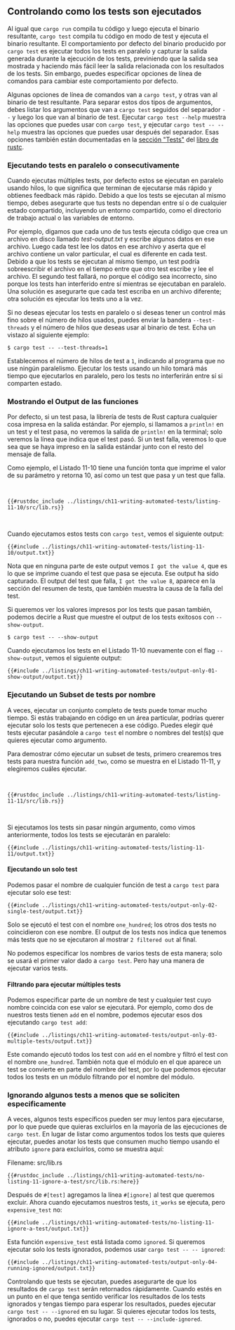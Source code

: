 ## Controlando como los tests son ejecutados

Al igual que `cargo run` compila tu código y luego ejecuta el binario
resultante, `cargo test` compila tu código en modo de test y ejecuta el binario
resultante. El comportamiento por defecto del binario producido por `cargo test`
es ejecutar todos los tests en paralelo y capturar la salida generada durante la
ejecución de los tests, previniendo que la salida sea mostrada y haciendo más
fácil leer la salida relacionada con los resultados de los tests. Sin embargo,
puedes especificar opciones de línea de comandos para cambiar este
comportamiento por defecto.

Algunas opciones de línea de comandos van a `cargo test`, y otras van al binario
de test resultante. Para separar estos dos tipos de argumentos, debes listar los
argumentos que van a `cargo test` seguidos del separador `--` y luego los que
van al binario de test. Ejecutar `cargo test --help` muestra las opciones que
puedes usar con `cargo test`, y ejecutar `cargo test -- --help` muestra las
opciones que puedes usar después del separador. Esas opciones también están 
documentadas en la [sección "Tests"][tests] del [libro de rustc][rustc].

[tests]: https://doc.rust-lang.org/rustc/tests/index.html
[rustc]: https://doc.rust-lang.org/rustc/index.html

### Ejecutando tests en paralelo o consecutivamente

Cuando ejecutas múltiples tests, por defecto estos se ejecutan en paralelo
usando hilos, lo que significa que terminan de ejecutarse más rápido y obtienes
feedback más rápido. Debido a que los tests se ejecutan al mismo tiempo, debes
asegurarte que tus tests no dependan entre sí o de cualquier estado compartido,
incluyendo un entorno compartido, como el directorio de trabajo actual o las
variables de entorno.

Por ejemplo, digamos que cada uno de tus tests ejecuta código que crea un
archivo en disco llamado _test-output.txt_ y escribe algunos datos en ese
archivo. Luego cada test lee los datos en ese archivo y aserta que el archivo
contiene un valor particular, el cual es diferente en cada test. Debido a que
los tests se ejecutan al mismo tiempo, un test podría sobreescribir el archivo
en el tiempo entre que otro test escribe y lee el archivo. El segundo test
fallará, no porque el código sea incorrecto, sino porque los tests han
interferido entre sí mientras se ejecutaban en paralelo. Una solución es
asegurarte que cada test escriba en un archivo diferente; otra solución es
ejecutar los tests uno a la vez.

Si no deseas ejecutar los tests en paralelo o si deseas tener un control más
fino sobre el número de hilos usados, puedes enviar la bandera `--test-threads`
y el número de hilos que deseas usar al binario de test. Echa un vistazo al
siguiente ejemplo:

```console
$ cargo test -- --test-threads=1
```

Establecemos el número de hilos de test a `1`, indicando al programa que no use
ningún paralelismo. Ejecutar los tests usando un hilo tomará más tiempo que
ejecutarlos en paralelo, pero los tests no interferirán entre sí si comparten
estado.

### Mostrando el Output de las funciones

Por defecto, si un test pasa, la librería de tests de Rust captura cualquier
cosa impresa en la salida estándar. Por ejemplo, si llamamos a `println!` en un
test y el test pasa, no veremos la salida de `println!` en la terminal; solo
veremos la línea que indica que el test pasó. Si un test falla, veremos lo que
sea que se haya impreso en la salida estándar junto con el resto del mensaje de
falla.

Como ejemplo, el Listado 11-10 tiene una función tonta que imprime el valor de
su parámetro y retorna 10, así como un test que pasa y un test que falla.

<Listing number="11-10" file-name="src/lib.rs" caption="Tests para una función que llama a `println!`">

```rust,panics,noplayground
{{#rustdoc_include ../listings/ch11-writing-automated-tests/listing-11-10/src/lib.rs}}
```

</Listing>

Cuando ejecutamos estos tests con `cargo test`, vemos el siguiente output:

```console
{{#include ../listings/ch11-writing-automated-tests/listing-11-10/output.txt}}
```

Nota que en ninguna parte de este output vemos `I got the value 4`, que es lo
que se imprime cuando el test que pasa se ejecuta. Ese output ha sido capturado.
El output del test que falla, `I got the value 8`, aparece en la sección del
resumen de tests, que también muestra la causa de la falla del test.

Si queremos ver los valores impresos por los tests que pasan también, podemos
decirle a Rust que muestre el output de los tests exitosos con `--show-output`.

```console
$ cargo test -- --show-output
```

Cuando ejecutamos los tests en el Listado 11-10 nuevamente con el flag
`--show-output`, vemos el siguiente output:

```console
{{#include ../listings/ch11-writing-automated-tests/output-only-01-show-output/output.txt}}
```

### Ejecutando un Subset de tests por nombre

A veces, ejecutar un conjunto completo de tests puede tomar mucho tiempo. Si
estás trabajando en código en un área particular, podrías querer ejecutar solo
los tests que pertenecen a ese código. Puedes elegir qué tests ejecutar
pasándole a `cargo test` el nombre o nombres del test(s) que quieres ejecutar
como argumento.

Para demostrar cómo ejecutar un subset de tests, primero crearemos tres tests
para nuestra función `add_two`, como se muestra en el Listado 11-11, y
elegiremos cuáles ejecutar.

<Listing number="11-11" file-name="src/lib.rs" caption="Tres tests con tres nombres diferentes">

```rust,noplayground
{{#rustdoc_include ../listings/ch11-writing-automated-tests/listing-11-11/src/lib.rs}}
```

</Listing>

Si ejecutamos los tests sin pasar ningún argumento, como vimos anteriormente,
todos los tests se ejecutarán en paralelo:

```console
{{#include ../listings/ch11-writing-automated-tests/listing-11-11/output.txt}}
```

#### Ejecutando un solo test

Podemos pasar el nombre de cualquier función de test a `cargo test` para
ejecutar solo ese test:

```console
{{#include ../listings/ch11-writing-automated-tests/output-only-02-single-test/output.txt}}
```

Solo se ejecutó el test con el nombre `one_hundred`; los otros dos tests no
coincidieron con ese nombre. El output de los tests nos indica que tenemos más
tests que no se ejecutaron al mostrar `2 filtered out` al final.

No podemos especificar los nombres de varios tests de esta manera; solo se usará
el primer valor dado a `cargo test`. Pero hay una manera de ejecutar varios
tests.

#### Filtrando para ejecutar múltiples tests

Podemos especificar parte de un nombre de test y cualquier test cuyo nombre
coincida con ese valor se ejecutará. Por ejemplo, como dos de nuestros tests
tienen `add` en el nombre, podemos ejecutar esos dos ejecutando `cargo test
add`:

```console
{{#include ../listings/ch11-writing-automated-tests/output-only-03-multiple-tests/output.txt}}
```

Este comando ejecutó todos los test con `add` en el nombre y filtró el test
con el nombre `one_hundred`. También nota que el módulo en el que aparece un
test se convierte en parte del nombre del test, por lo que podemos ejecutar
todos los tests en un módulo filtrando por el nombre del módulo.

### Ignorando algunos tests a menos que se soliciten especificamente

A veces, algunos tests específicos pueden ser muy lentos para ejecutarse, por lo
que puede que quieras excluirlos en la mayoría de las ejecuciones de
`cargo test`. En lugar de listar como argumentos todos los tests que quieres
ejecutar, puedes anotar los tests que consumen mucho tiempo usando el atributo
`ignore` para excluirlos, como se muestra aquí:

<span class="filename">Filename: src/lib.rs</span>

```rust,noplayground
{{#rustdoc_include ../listings/ch11-writing-automated-tests/no-listing-11-ignore-a-test/src/lib.rs:here}}
```

Después de `#[test]` agregamos la línea `#[ignore]` al test que queremos
excluir. Ahora cuando ejecutamos nuestros tests, `it_works` se ejecuta, pero
`expensive_test` no:

```console
{{#include ../listings/ch11-writing-automated-tests/no-listing-11-ignore-a-test/output.txt}}
```

Esta función `expensive_test` está listada como `ignored`. Si queremos ejecutar
solo los tests ignorados, podemos usar `cargo test -- -- ignored`:

```console
{{#include ../listings/ch11-writing-automated-tests/output-only-04-running-ignored/output.txt}}
```

Controlando que tests se ejecutan, puedes asegurarte de que los resultados de
`cargo test` serán retornados rápidamente. Cuando estés en un punto en el que 
tenga sentido verificar los resultados de los tests ignorados y tengas tiempo 
para esperar los resultados, puedes ejecutar `cargo test -- --ignored` en su 
lugar. Si quieres ejecutar todos los tests, ignorados o no, puedes ejecutar 
`cargo test -- --include-ignored`.
